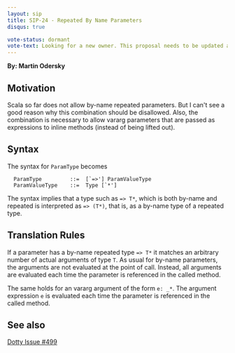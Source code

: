 ```yaml
---
layout: sip
title: SIP-24 - Repeated By Name Parameters
disqus: true

vote-status: dormant
vote-text: Looking for a new owner. This proposal needs to be updated according to the <a href="https://www.youtube.com/watch?v=hrxp4PGbi6s">SIP meeting in November 2016</a>.
---
```


**By: Martin Odersky**

## Motivation

Scala so far does not allow by-name repeated parameters. But I can't see a good reason why this combination should be disallowed. Also, the combination is necessary to allow vararg parameters that are passed as expressions to inline methods (instead of being lifted out).

## Syntax

The syntax for `ParamType` becomes

      ParamType         ::=  [`=>'] ParamValueType
      ParamValueType    ::=  Type [`*']              

The syntax implies that a type such as `=> T*`, which is both by-name and repeated is interpreted as `=> (T*)`, that is, as a by-name type of a repeated type.

## Translation Rules

If a parameter has a by-name repeated type `=> T*` it matches an arbitrary number of actual arguments of type `T`. As usual for by-name parameters, the arguments are not evaluated at the point of call. Instead, all arguments are evaluated each time the parameter is referenced in the called method.

The same holds for an vararg argument of the form `e: _*`. The argument expression `e` is evaluated each time the parameter is referenced in the called method.

## See also

[Dotty Issue #499](https://github.com/lampepfl/dotty/issues/499)
